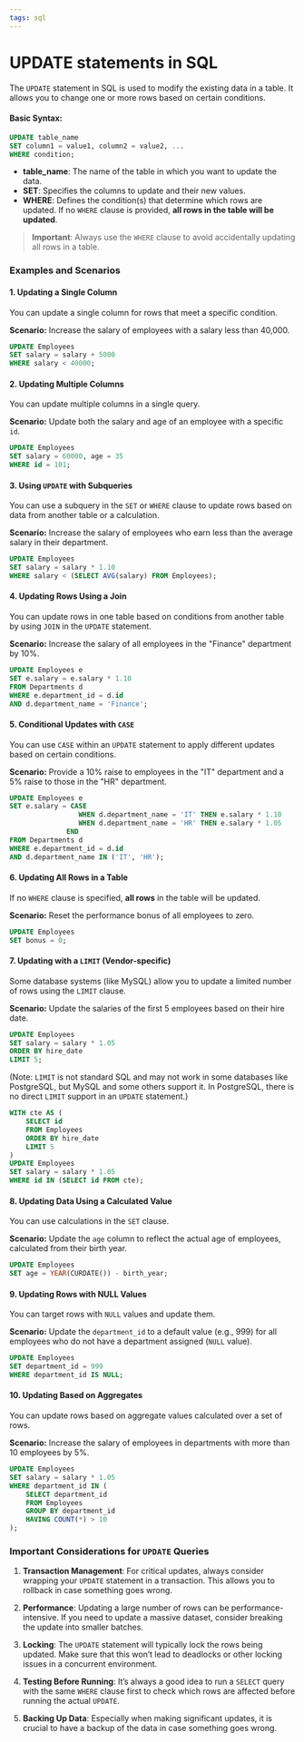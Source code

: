 ```yaml
---
tags: sql
---
```

# UPDATE statements in SQL

The `UPDATE` statement in SQL is used to modify the existing data in a table. It allows you to change one or more rows based on certain conditions. 

#### Basic Syntax:
```sql
UPDATE table_name
SET column1 = value1, column2 = value2, ...
WHERE condition;
```
- **table_name**: The name of the table in which you want to update the data.
- **SET**: Specifies the columns to update and their new values.
- **WHERE**: Defines the condition(s) that determine which rows are updated. If no `WHERE` clause is provided, **all rows in the table will be updated**.

> **Important**: Always use the `WHERE` clause to avoid accidentally updating all rows in a table.

### Examples and Scenarios

#### 1. **Updating a Single Column**
You can update a single column for rows that meet a specific condition.

**Scenario:** Increase the salary of employees with a salary less than 40,000.
```sql
UPDATE Employees
SET salary = salary + 5000
WHERE salary < 40000;
```

#### 2. **Updating Multiple Columns**
You can update multiple columns in a single query.

**Scenario:** Update both the salary and age of an employee with a specific `id`.
```sql
UPDATE Employees
SET salary = 60000, age = 35
WHERE id = 101;
```

#### 3. **Using `UPDATE` with Subqueries**
You can use a subquery in the `SET` or `WHERE` clause to update rows based on data from another table or a calculation.

**Scenario:** Increase the salary of employees who earn less than the average salary in their department.
```sql
UPDATE Employees
SET salary = salary * 1.10
WHERE salary < (SELECT AVG(salary) FROM Employees);
```

#### 4. **Updating Rows Using a Join**
You can update rows in one table based on conditions from another table by using `JOIN` in the `UPDATE` statement.

**Scenario:** Increase the salary of all employees in the "Finance" department by 10%.
```sql
UPDATE Employees e
SET e.salary = e.salary * 1.10
FROM Departments d
WHERE e.department_id = d.id
AND d.department_name = 'Finance';
```

#### 5. **Conditional Updates with `CASE`**
You can use `CASE` within an `UPDATE` statement to apply different updates based on certain conditions.

**Scenario:** Provide a 10% raise to employees in the "IT" department and a 5% raise to those in the "HR" department.
```sql
UPDATE Employees e
SET e.salary = CASE 
                 WHEN d.department_name = 'IT' THEN e.salary * 1.10
                 WHEN d.department_name = 'HR' THEN e.salary * 1.05
              END
FROM Departments d
WHERE e.department_id = d.id
AND d.department_name IN ('IT', 'HR');

```
#### 6. **Updating All Rows in a Table**
If no `WHERE` clause is specified, **all rows** in the table will be updated.

**Scenario:** Reset the performance bonus of all employees to zero.
```sql
UPDATE Employees
SET bonus = 0;
```

#### 7. **Updating with a `LIMIT` (Vendor-specific)**
Some database systems (like MySQL) allow you to update a limited number of rows using the `LIMIT` clause.

**Scenario:** Update the salaries of the first 5 employees based on their hire date.
```sql
UPDATE Employees
SET salary = salary * 1.05
ORDER BY hire_date
LIMIT 5;
```

(Note: `LIMIT` is not standard SQL and may not work in some databases like PostgreSQL, but MySQL and some others support it. In PostgreSQL, there is no direct `LIMIT` support in an `UPDATE` statement.)

```sql
WITH cte AS (
    SELECT id
    FROM Employees
    ORDER BY hire_date
    LIMIT 5
)
UPDATE Employees
SET salary = salary * 1.05
WHERE id IN (SELECT id FROM cte);

```


#### 8. **Updating Data Using a Calculated Value**
You can use calculations in the `SET` clause.

**Scenario:** Update the `age` column to reflect the actual age of employees, calculated from their birth year.
```sql
UPDATE Employees
SET age = YEAR(CURDATE()) - birth_year;
```

#### 9. **Updating Rows with NULL Values**
You can target rows with `NULL` values and update them.

**Scenario:** Update the `department_id` to a default value (e.g., 999) for all employees who do not have a department assigned (`NULL` value).
```sql
UPDATE Employees
SET department_id = 999
WHERE department_id IS NULL;
```

#### 10. **Updating Based on Aggregates**
You can update rows based on aggregate values calculated over a set of rows.

**Scenario:** Increase the salary of employees in departments with more than 10 employees by 5%.
```sql
UPDATE Employees
SET salary = salary * 1.05
WHERE department_id IN (
    SELECT department_id 
    FROM Employees
    GROUP BY department_id
    HAVING COUNT(*) > 10
);
```

### Important Considerations for `UPDATE` Queries

1. **Transaction Management**: For critical updates, always consider wrapping your `UPDATE` statement in a transaction. This allows you to rollback in case something goes wrong.

2. **Performance**: Updating a large number of rows can be performance-intensive. If you need to update a massive dataset, consider breaking the update into smaller batches.

3. **Locking**: The `UPDATE` statement will typically lock the rows being updated. Make sure that this won’t lead to deadlocks or other locking issues in a concurrent environment.

4. **Testing Before Running**: It’s always a good idea to run a `SELECT` query with the same `WHERE` clause first to check which rows are affected before running the actual `UPDATE`.

5. **Backing Up Data**: Especially when making significant updates, it is crucial to have a backup of the data in case something goes wrong.
